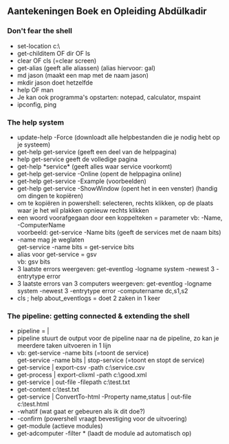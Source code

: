 ## Aantekeningen Boek en Opleiding Abdülkadir


### Don't fear the shell

- set-location c:\
- get-childitem OF dir OF ls
- clear OF cls (=clear screen)
- get-alias (geeft alle aliassen) (alias hiervoor: gal)
- md jason (maakt een map met de naam jason)
- mkdir jason doet hetzelfde
- help OF man
- Je kan ook programma's opstarten: notepad, calculator, mspaint
- ipconfig, ping


### The help system

- update-help -Force (downloadt alle helpbestanden die je nodig hebt op je systeem)
- get-help get-service (geeft een deel van de helppagina)
- help get-service geeft de volledige pagina
- get-help \*service\* (geeft alles waar service voorkomt)
- get-help get-service -Online (opent de helppagina online)
- get-help get-service -Example (voorbeelden)
- get-help get-service -ShowWindow (opent het in een venster) (handig om dingen te kopiëren)
- om te kopiëren in powershell: selecteren, rechts klikken, op de plaats waar je het wil plakken opnieuw rechts klikken
- een woord voorafgegaan door een koppelteken = parameter vb: -Name, -ComputerName </br> voorbeeld: get-service -Name bits (geeft de services met de naam bits)
- -name mag je weglaten </br> get-service -name bits = get-service bits
- alias voor get-service = gsv </br> vb: gsv bits
- 3 laatste errors weergeven: get-eventlog -logname system -newest 3 -entrytype error
- 3 laatste errors van 3 computers weergeven: get-eventlog -logname system -newest 3 -entrytype error -computername dc,s1,s2
- cls ; help about_eventlogs = doet 2 zaken in 1 keer


### The pipeline: getting connected & extending the shell

- pipeline = |
- pipeline stuurt de output voor de pipeline naar na de pipeline, zo kan je meerdere taken uitvoeren in 1 lijn
- vb: get-service -name bits (=toont de service) </br> get-service -name bits | stop-service (=toont en stopt de service)
- get-service | export-csv -path c:\service.csv
- get-process | export-clixml -path c:\good.xml
- get-service | out-file -filepath c:\test.txt
- get-content c:\test.txt
- get-service | ConvertTo-html -Property name,status | out-file c:\test.html
- -whatif (wat gaat er gebeuren als ik dit doe?)
- -confirm (powershell vraagt bevestiging voor de uitvoering)
- get-module (actieve modules)
- get-adcomputer -filter * (laadt de module ad automatisch op)

